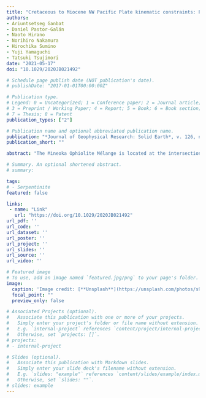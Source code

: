 ```yaml
---
title: "Cretaceous to Miocene NW Pacific Plate kinematic constraints: Paleomagnetism and Ar-Ar geochronology in the Mineoka Ophiolite Mélange (Japan)"
authors:
- Ariuntsetseg Ganbat
- Daniel Pastor-Galán
- Naoto Hirano
- Norihiro Nakamura
- Hirochika Sumino
- Yuji Yamaguchi
- Tatsuki Tsujimori
date: "2021-05-17"
doi: "10.1029/2020JB021492"

# Schedule page publish date (NOT publication's date).
# publishDate: "2017-01-01T00:00:00Z"

# Publication type.
# Legend: 0 = Uncategorized; 1 = Conference paper; 2 = Journal article;
# 3 = Preprint / Working Paper; 4 = Report; 5 = Book; 6 = Book section;
# 7 = Thesis; 8 = Patent
publication_types: ["2"]

# Publication name and optional abbreviated publication name.
publication: "*Journal of Geophysical Research: Solid Earth*, v. 126, no. 5, e2020JB021492, https://doi.org/10.1029/2020JB021492"
publication_short: ""

abstract: "The Mineoka Ophiolite Mélange is located at the intersection of the Pacific, Philippine Sea, Eurasian, and North American plates. The Mineoka ophiolite origin is disputed, and it has been ascribed to a fully subducted plate or part of the Pacific and Philippine Sea plates. In this paper, we present a kinematic reconstruction of the Mineoka Ophiolite Mélange and its relation with the Pacific Plate, based on new paleomagnetic data and bulk-rock 40Ar/39Ar ages of basaltic rocks. In addition to standard analyses for paleolatitudes, we performed a Net tectonic rotation analysis on sheeted dolerite dikes to infer the paleospreading direction that formed the ophiolite. The analysis shows that 85–80 Ma MOR pillow basalts erupted at a paleolatitude of N ~16˚, whereas ∼50 Ma basalts formed at N ~34˚. Net Tectonic Rotation analysis suggests that the spreading direction was NE 60˚. Ar–Ar ages yielded 53–49 Ma for MORBs and 41–35 Ma for island-arc basalts. The formation of this ophiolite occurred in the back-arc spreading of the Nemuro–Olyutorsky arcs of the NW Pacific. It infers that the final consumption of Izanagi below Japan instigated a subduction jump and flipped its polarity. Subduction initiated parallel to the ridge, and a piece of the original back-arc crust got trapped near the Japan trench during the northwards motion of the Philippine Sea Plate. The contrasting motion between the Pacific and the Philippine Sea plates generated a highly unstable setting followed by a subduction zone that left a small-sized and short-lived plate ('Mineoka'), surrounded by subduction zones."

# Summary. An optional shortened abstract.
# summary: 

tags: 
# - Serpentinite
featured: false

links:
 - name: "Link"
   url: "https://doi.org/10.1029/2020JB021492"
url_pdf: ''
url_code: ''
url_dataset: ''
url_poster: ''
url_project: ''
url_slides: ''
url_source: ''
url_video: ''

# Featured image
# To use, add an image named `featured.jpg/png` to your page's folder. 
image: 
  caption: 'Image credit: [**Unsplash**](https://unsplash.com/photos/s9CC2SKySJM)'
  focal_point: ""
  preview_only: false

# Associated Projects (optional).
#   Associate this publication with one or more of your projects.
#   Simply enter your project's folder or file name without extension.
#   E.g. `internal-project` references `content/project/internal-project/index.md`.
#   Otherwise, set `projects: []`.
# projects:
# - internal-project

# Slides (optional).
#   Associate this publication with Markdown slides.
#   Simply enter your slide deck's filename without extension.
#   E.g. `slides: "example"` references `content/slides/example/index.md`.
#   Otherwise, set `slides: ""`.
# slides: example
---
```

